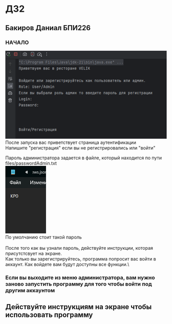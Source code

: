 # ДЗ2
## Бакиров Даниал БПИ226
### НАЧАЛО
![img.png](img.png)
\
После запуска вас приветствует страница аутентификации\
Напишите "регистрация" если вы не регистрировались или "войти"

Пароль администратора задается в файле, который находится по пути files/passwordAdmin.txt\
![img_1.png](img_1.png)\
По умолчанию стоит такой пароль\
\
После того как вы узнали пароль, действуйте инструкции, которая присутстсвует на экране. \
Как только вы зарегистрируйтесь, программа попросит вас войти в аккаунт. Как войдете вам будут доступны все функции.\

### Если вы выходите из меню администратора, вам нужно заново запустить программу для того чтобы войти под другим аккаунтом

## Действуйте инструкциям на экране чтобы использовать программу

